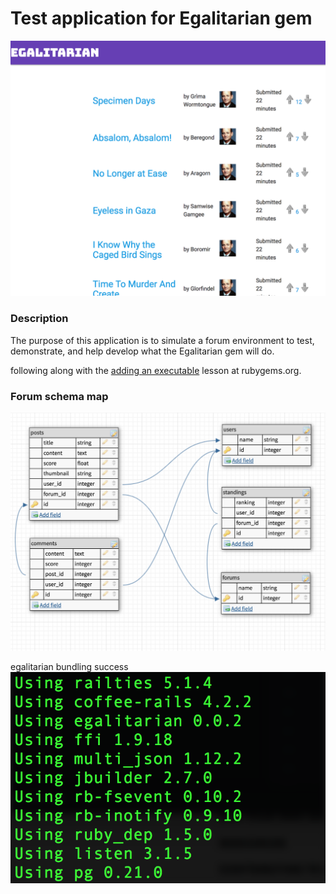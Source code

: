 # Test application for Egalitarian gem
<img src="public/egalscreen.png">

### Description
The purpose of this application is to simulate a forum environment to test, demonstrate, and help develop what the Egalitarian gem will do.



following along with the <a href="http://guides.rubygems.org/make-your-own-gem/#adding-an-executable">adding an executable</a> lesson at rubygems.org.


### Forum schema map
<img src="public/screen_tables.png">

egalitarian bundling success
<img src="public/egalbundle.png">
